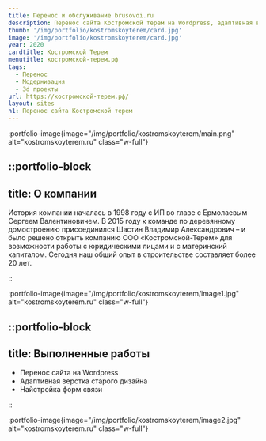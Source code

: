 ```yaml
---
title: Перенос и обслуживание brusovoi.ru
description: Перенос сайта Костромской терем на Wordpress, адаптивная вёрстка.
thumb: '/img/portfolio/kostromskoyterem/card.jpg'
image: '/img/portfolio/kostromskoyterem/card.jpg'
year: 2020
cardtitle: Костромской Терем
menutitle: костромской-терем.рф
tags:
  - Перенос
  - Модернизация
  - 3d проекты
url: https://костромской-терем.рф/
layout: sites
h1: Перенос сайта Костромской терем
---
```



:portfolio-image{image="/img/portfolio/kostromskoyterem/main.png" alt="kostromskoyterem.ru" class="w-full"}

::portfolio-block
---
title: О компании
---
История компании началась в 1998 году с ИП во главе с Ермолаевым Сергеем Валентиновичем. В 2015 году к команде по
деревянному домостроению присоединился Шастин Владимир Александрович – и было решено открыть компанию ООО
«Костромской-Терем» для возможности работы с юридическими лицами и с материнский капиталом. Сегодня наш общий опыт в
строительстве составляет более 20 лет.

::

:portfolio-image{image="/img/portfolio/kostromskoyterem/image1.jpg" alt="kostromskoyterem.ru" class="w-full"}

::portfolio-block
---
title: Выполненные работы
---

- Перенос сайта на Wordpress
- Адаптивная верстка старого дизайна
- Найстройка форм связи

::

:portfolio-image{image="/img/portfolio/kostromskoyterem/image2.jpg" alt="kostromskoyterem.ru" class="w-full"}